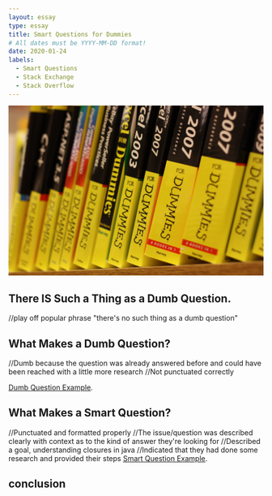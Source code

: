 ```yaml
---
layout: essay
type: essay
title: Smart Questions for Dummies
# All dates must be YYYY-MM-DD format!
date: 2020-01-24
labels:
  - Smart Questions
  - Stack Exchange
  - Stack Overflow
---
```



<img class="ui large right fluid image" src="../images/fordummies.jpg">

## There IS Such a Thing as a Dumb Question.

//play off popular phrase "there's no such thing as a dumb question"
## What Makes a Dumb Question?

//Dumb because the question was already answered before and could have been reached with a little more research
//Not punctuated correctly

[Dumb Question Example](https://stackoverflow.com/questions/65878295/how-to-change-the-default-directory-for-linux-at-startup).
## What Makes a Smart Question?

//Punctuated and formatted properly
//The issue/question was described clearly with context as to the kind of answer they're looking for
//Described a goal, understanding closures in java
//Indicated that they had done some research and provided their steps
[Smart Question Example](https://stackoverflow.com/questions/111102/how-do-javascript-closures-work).

## conclusion
